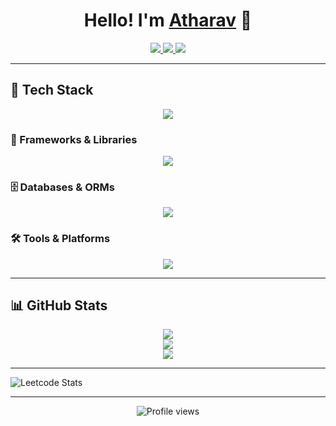 <h1 align="center">Hello! I'm <a href="https://atharav.vercel.app/" target="_blank">Atharav</a> 👋</h1>

<p align="center">
  <a href="https://linkedin.com/in/darshanb05" target="_blank">
    <img src="https://skillicons.dev/icons?i=linkedin" />
  </a>
  <a href="https://instagram.com/atharav._.pujari" target="_blank">
    <img src="https://skillicons.dev/icons?i=instagram" />
  </a>
  <a href="https://discord.com/users/1073627660435079269" target="_blank">
    <img src="https://skillicons.dev/icons?i=discord" />
  </a>
</p>

---

## 🧠 Tech Stack

<p align="center">
  <img src="https://skillicons.dev/icons?i=js,ts,python,html,css,c" />
</p>

### 🧩 Frameworks & Libraries
<p align="center">
  <img src="https://skillicons.dev/icons?i=nextjs,react,tailwind,nodejs,express,flask" />
</p>

### 🗄️ Databases & ORMs
<p align="center">
  <img src="https://skillicons.dev/icons?i=mongodb,mysql,postgres,sqlite" />
</p>

### 🛠️ Tools & Platforms
<p align="center">
  <img src="https://skillicons.dev/icons?i=vscode,figma,ps,linux,vercel,netlify,arduino,git" />
</p>

---

## 📊 GitHub Stats

<p align="center">
  <img src="https://github-readme-stats.vercel.app/api?username=AtharavPujari&theme=tokyonight&hide_border=true&show_icons=true" />
  <br />
  <img src="https://nirzak-streak-stats.vercel.app/?user=AtharavPujari&theme=tokyonight&hide_border=true" />
  <br />
  <img src="https://github-readme-stats.vercel.app/api/top-langs/?username=AtharavPujari&layout=compact&theme=tokyonight&hide_border=true" />
</p>

---

![Leetcode Stats](https://leetcard.jacoblin.cool/AtharavPujari)

---

<p align="center">
  <img src="https://komarev.com/ghpvc/?username=AtharavPujari&style=flat-square&color=blue" alt="Profile views" />
</p>

